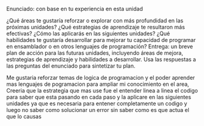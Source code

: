 Enunciado: con base en tu experiencia en esta unidad

¿Qué áreas te gustaría reforzar o explorar con más profundidad en las próximas unidades?
¿Qué estrategias de aprendizaje te resultaron más efectivas?
¿Cómo las aplicarás en las siguientes unidades?
¿Qué habilidades te gustaría desarrollar para mejorar tu capacidad de programar en ensamblador o en otros lenguajes de programación?
Entrega: un breve plan de acción para las futuras unidades, incluyendo áreas de mejora, estrategias de aprendizaje y habilidades a desarrollar. Usa las respuestas a las preguntas del enunciado para sintetizar tu plan.

Me gustaria reforzar temas de logica de programacion y el poder aprender mas lenguajes de pogramacion para ampliar mi conocimiento en el area, Creeria
que la estrategia que mas use fue el entender linea a linea el codigo para saber que esta pasando en cada paso y la aplicare en las siguientes unidades
ya que es necesaria para entener completamente un codigo y luego no saber como solucionar un error sin saber como es que actua el que lo causas
